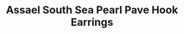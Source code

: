 ---
title: Assael South Sea Pearl Pave Hook Earrings
description: |
specs: |
  South Sea Pearl Cultured Pearl Earrings, 11.3 - 12.6mm. Diamond Pave Hook set in 18K White Gold, .25 ctw.
images:
  - assael-south-sea-pearl-pave-hook-earrings.jpg
category: Classic Assael
tags:
  - earrings
---